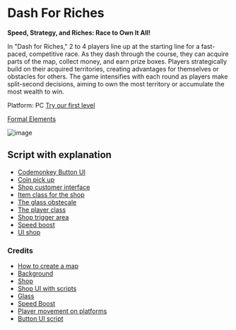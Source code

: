 # Dash For Riches

**Speed, Strategy, and Riches: Race to Own It All!**

In "Dash for Riches," 2 to 4 players line up at the starting line for a fast-paced, competitive race. As they dash through the course, they can acquire parts of the map, collect money, and earn prize boxes.
Players strategically build on their acquired territories, creating advantages for themselves or obstacles for others. The game intensifies with each round as players make split-second decisions, aiming to own the most territory or accumulate the most wealth to win.

Platform: PC [Try our first level](https://mayamichael.itch.io/dash4riches)

[Formal Elements](https://github.com/our-game-maya-and-michael/Dash-For-Riches/blob/main/formal-elements.md)

![image](https://github.com/our-game-maya-and-michael/Dash-For-Riches/assets/85742675/8f19c486-465f-43fc-9d91-35a9419ed361)

## Script with explanation
* [Codemonkey Button UI](https://github.com/our-game-maya-and-michael/Dash-For-Riches/blob/main/Assets/Scripts/Button_UI.cs)
* [Coin pick up](https://github.com/our-game-maya-and-michael/Dash-For-Riches/blob/main/Assets/Scripts/CoinPickup.cs)
* [Shop customer interface](https://github.com/our-game-maya-and-michael/Dash-For-Riches/blob/main/Assets/Scripts/IShopCustomer.cs)
* [Item class for the shop](https://github.com/our-game-maya-and-michael/Dash-For-Riches/blob/main/Assets/Scripts/Item.cs)
* [The glass obstecale](https://github.com/our-game-maya-and-michael/Dash-For-Riches/blob/main/Assets/Scripts/Mirror.cs)
* [The player class](https://github.com/our-game-maya-and-michael/Dash-For-Riches/blob/main/Assets/Scripts/Player.cs)
* [Shop trigger area](https://github.com/our-game-maya-and-michael/Dash-For-Riches/blob/main/Assets/Scripts/ShopTriggerCollider.cs)
* [Speed boost](https://github.com/our-game-maya-and-michael/Dash-For-Riches/blob/main/Assets/Scripts/ShopTriggerCollider.cs)
* [UI shop](https://github.com/our-game-maya-and-michael/Dash-For-Riches/blob/main/Assets/Scripts/UI_Shop.cs)

### Credits
* [How to create a map](https://www.youtube.com/watch?v=g83_gwEO0kM&ab_channel=MoreBBlakeyyy)
* [Background](https://stock.adobe.com/il/images/cityscape-cartoon-urban-skyline-city-panorama-landscape-street-flat-and-office-buildings-wide-horizontal-panorama-drawing-silouette-town-view-sky-skyscrapers-sunrise-morning-or-evening-sun/530854713)
* [Shop](https://www.pngegg.com/en/png-zqvcb/download)
* [Shop UI with scripts](https://www.youtube.com/watch?v=HuXy4XX0hzg&t=603s)
* [Glass](https://www.silatec-bulletproofglass.com/bulletproof-glass-wall/)
* [Speed Boost](https://www.vhv.rs/download/hbxoJTJ_speed-up-png-speedometer-transparent-png/)
* [Player movement on platforms](https://www.youtube.com/watch?v=K1xZ-rycYY8&t=69s)
* [Button UI script](https://unitycodemonkey.com/downloadpage.php?yid=HuXy4XX0hzg)
